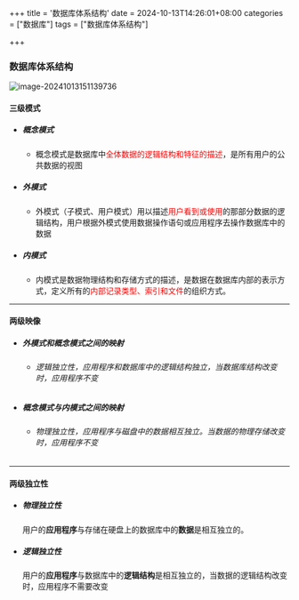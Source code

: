 +++
title = '数据库体系结构'
date = 2024-10-13T14:26:01+08:00
categories = ["数据库"]
tags = ["数据库体系结构"]

+++



### 数据库体系结构



![image-20241013151139736](https://filestore.lifepoem.fun/know/202410131511771.png)



#### 三级模式



- ##### 概念模式

  - 概念模式是数据库中<font color='red'>全体数据的逻辑结构和特征的描述</font>，是所有用户的公共数据的视图

- ##### 外模式

  - 外模式（子模式、用户模式）用以描述<font color='red'>用户看到或使用</font>的那部分数据的逻辑结构，用户根据外模式使用数据操作语句或应用程序去操作数据库中的数据

- ##### 内模式

  - 内模式是数据物理结构和存储方式的描述，是数据在数据库内部的表示方式，定义所有的<font color='red'>内部记录类型、索引和文件</font>的组织方式。





---



#### 两级映像



- ##### 外模式和概念模式之间的映射

  - ###### 逻辑独立性，应用程序和数据库中的逻辑结构独立，当数据库结构改变时，应用程序不变

- ##### 概念模式与内模式之间的映射

  - ###### 物理独立性，应用程序与磁盘中的数据相互独立。当数据的物理存储改变时，应用程序不变



---



#### 两级独立性



- ##### 物理独立性

  用户的**应用程序**与存储在硬盘上的数据库中的**数据**是相互独立的。

- ##### 逻辑独立性

  用户的**应用程序**与数据库中的**逻辑结构**是相互独立的，当数据的逻辑结构改变时，应用程序不需要改变
